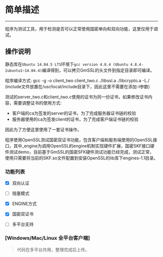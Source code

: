 # 简单描述

------

程序为测试工具，用于检测是否可以正常使用国密单向和双向功能，这里仅用于调试。

## 操作说明

静态库在`Ubuntu 14.04.5 LTS`环境下`gcc version 4.8.4 (Ubuntu 4.8.4-2ubuntu1~14.04.4)`编译得到，可以拷贝GmSSL的头文件到指定目录即可编译。

程序编译方式: gcc -g -o client_two client_two.c ./libssl.a ./libcrypto.a -L./  (include文件放置在/usr/local/include目录下，因此这里不需要在添加-I参数)

测试的server_two.c和client_two.c使用的证书为同一份证书，如果修改证书内容，需要调整证书的使用方式:

- 客户端的ca为签发的server的证书，为了完成服务器证书链的校验
- 服务器使用的ca为签发client的证书，为了完成客户端证书链的校验

因此为了方便这里使用了一套证书操作。

程序使用OpenSSL测试国密双证书功能，包含客户端和服务端使用的OpenSSL接口，其中_engine为调用OpenSSL的engine机制实现硬件扩展，国密SKF接口硬件测试demo，目前基于GmSSL的国密SFK硬件测试功能已经完成，测试正常，使用只需要将当前的SKF.so文件配置到安装OpenSSL的lib库下engines-1.1目录。

###  功能列表
- [x] 双向认证
- [ ] 阻塞模式
- [x] ENGINE方式
- [x] 国密双证书
- [ ] 多平台支持


### [Windows/Mac/Linux 全平台客户端]

> 代码在多平台共用，整理完成后上传。
